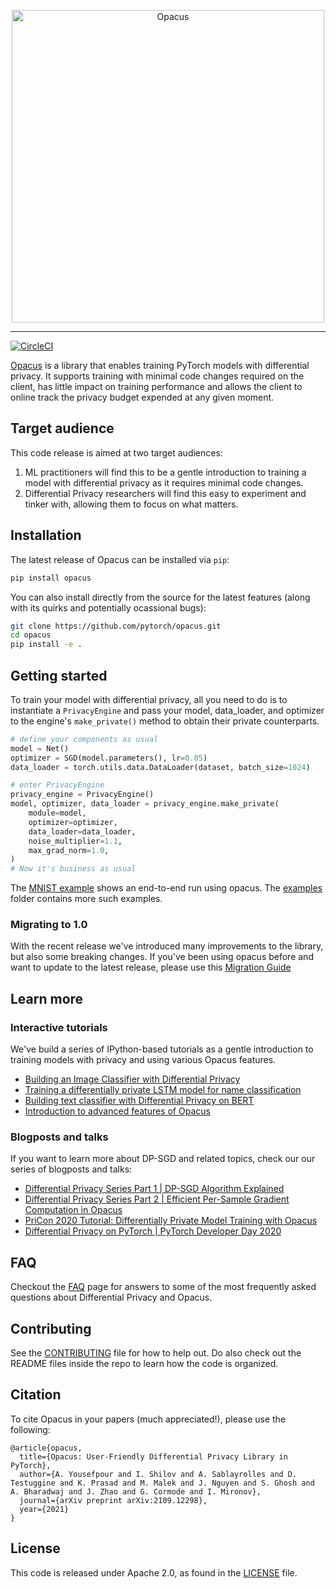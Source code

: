 <p align="center"><img src="https://github.com/pytorch/opacus/blob/main/website/static/img/opacus_logo.svg" alt="Opacus" width="500"/></p>

<hr/>

[![CircleCI](https://circleci.com/gh/pytorch/opacus.svg?style=svg)](https://circleci.com/gh/pytorch/opacus)

[Opacus](https://opacus.ai) is a library that enables training PyTorch models with differential privacy. 
It supports training with minimal code changes required on the client, has little impact on 
training performance and allows the client to online track the privacy budget expended at any given moment.

## Target audience
This code release is aimed at two target audiences:
1. ML practitioners will find this to be a gentle introduction to training a model with differential privacy as it requires minimal code changes.
2. Differential Privacy researchers will find this easy to experiment and tinker with, allowing them to focus on what matters.


## Installation
The latest release of Opacus can be installed via `pip`:
```bash
pip install opacus
```

You can also install directly from the source for the latest features (along with its quirks and potentially ocassional bugs):
```bash
git clone https://github.com/pytorch/opacus.git
cd opacus
pip install -e .
```

## Getting started
To train your model with differential privacy, all you need to do is to instantiate a `PrivacyEngine` and pass your model, data_loader, and optimizer to the engine's `make_private()` method to obtain their private counterparts.

```python
# define your components as usual
model = Net()
optimizer = SGD(model.parameters(), lr=0.05)
data_loader = torch.utils.data.DataLoader(dataset, batch_size=1024)

# enter PrivacyEngine
privacy_engine = PrivacyEngine()
model, optimizer, data_loader = privacy_engine.make_private(
    module=model,
    optimizer=optimizer,
    data_loader=data_loader,
    noise_multiplier=1.1,
    max_grad_norm=1.0,
)
# Now it's business as usual
```

The [MNIST example](https://github.com/pytorch/opacus/tree/main/examples/mnist.py) shows an end-to-end run using opacus. The [examples](https://github.com/pytorch/opacus/tree/main/examples/) folder contains more such examples.

### Migrating to 1.0

With the recent release we've introduced many improvements to the library, but also some breaking changes.
If you've been using opacus before and want to update to the latest release, 
please use this [Migration Guide](https://github.com/pytorch/opacus/blob/main/Migration_Guide.md)


## Learn more

### Interactive tutorials

We've build a series of IPython-based tutorials as a gentle introduction to training models
with privacy and using various Opacus features.

- [Building an Image Classifier with Differential Privacy](https://github.com/pytorch/opacus/blob/main/tutorials/building_image_classifier.ipynb)
- [Training a differentially private LSTM model for name classification](https://github.com/pytorch/opacus/blob/main/tutorials/building_lstm_name_classifier.ipynb)
- [Building text classifier with Differential Privacy on BERT](https://github.com/pytorch/opacus/blob/main/tutorials/building_text_classifier.ipynb)
- [Introduction to advanced features of Opacus](https://github.com/pytorch/opacus/blob/main/tutorials/intro_to_advanced_features.ipynb)

### Blogposts and talks

If you want to learn more about DP-SGD and related topics, check our our series of blogposts and talks:

- [Differential Privacy Series Part 1 | DP-SGD Algorithm Explained](https://medium.com/pytorch/differential-privacy-series-part-1-dp-sgd-algorithm-explained-12512c3959a3)
- [Differential Privacy Series Part 2 | Efficient Per-Sample Gradient Computation in Opacus](https://medium.com/pytorch/differential-privacy-series-part-2-efficient-per-sample-gradient-computation-in-opacus-5bf4031d9e22)
- [PriCon 2020 Tutorial: Differentially Private Model Training with Opacus](https://www.youtube.com/watch?v=MWPwofiQMdE&list=PLUNOsx6Az_ZGKQd_p4StdZRFQkCBwnaY6&index=52)
- [Differential Privacy on PyTorch | PyTorch Developer Day 2020](https://www.youtube.com/watch?v=l6fbl2CBnq0)



## FAQ
Checkout the [FAQ](https://opacus.ai/docs/faq) page for answers to some of the most frequently asked questions about Differential Privacy and Opacus.

## Contributing
See the [CONTRIBUTING](https://github.com/pytorch/opacus/tree/main/CONTRIBUTING.md) file for how to help out.
Do also check out the README files inside the repo to learn how the code is organized.

## Citation
To cite Opacus in your papers (much appreciated!), please use the following:
```
@article{opacus,
  title={Opacus: User-Friendly Differential Privacy Library in PyTorch},
  author={A. Yousefpour and I. Shilov and A. Sablayrolles and D. Testuggine and K. Prasad and M. Malek and J. Nguyen and S. Ghosh and A. Bharadwaj and J. Zhao and G. Cormode and I. Mironov},
  journal={arXiv preprint arXiv:2109.12298},
  year={2021}
}
```

## License
This code is released under Apache 2.0, as found in the [LICENSE](https://github.com/pytorch/opacus/tree/main/LICENSE) file.

